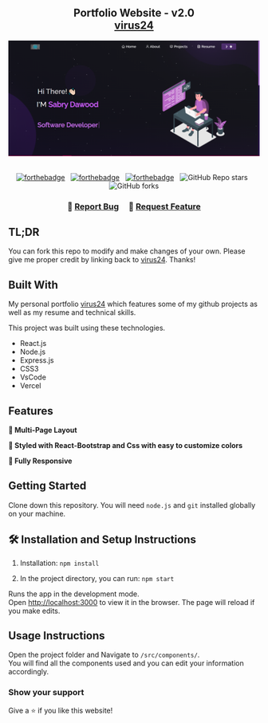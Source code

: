 <h2 align="center">
  Portfolio Website - v2.0<br/>
  <a href="https://virus24.vercel.app/" target="_blank">virus24</a>
</h2>
<div align="center">
  <img alt="Demo" src="./Images/readme-img.png" />
</div>

<br/>

<center>

[![forthebadge](https://forthebadge.com/images/badges/built-with-love.svg)](https://forthebadge.com) &nbsp;
[![forthebadge](https://forthebadge.com/images/badges/made-with-javascript.svg)](https://forthebadge.com) &nbsp;
[![forthebadge](https://forthebadge.com/images/badges/open-source.svg)](https://forthebadge.com) &nbsp;
![GitHub Repo stars](https://img.shields.io/github/stars/virgel1995/Portfolio?color=red&logo=github&style=for-the-badge) &nbsp;
![GitHub forks](https://img.shields.io/github/forks/virgel1995/Portfolio?color=red&logo=github&style=for-the-badge)

</center>

<h3 align="center">
    🔹
    <a href="https://github.com/virgel1995/Portfolio/issues">Report Bug</a> &nbsp; &nbsp;
    🔹
    <a href="https://github.com/virgel1995/Portfolio/issues">Request Feature</a>
</h3>

## TL;DR

You can fork this repo to modify and make changes of your own. Please give me proper credit by linking back to [virus24](https://github.com/virgel1995/Portfolio). Thanks!

## Built With

My personal portfolio <a href="https://virus24.vercel.app/" target="_blank">virus24</a> which features some of my github projects as well as my resume and technical skills.<br/>

This project was built using these technologies.

- React.js
- Node.js
- Express.js
- CSS3
- VsCode
- Vercel

## Features

**📖 Multi-Page Layout**

**🎨 Styled with React-Bootstrap and Css with easy to customize colors**

**📱 Fully Responsive**

## Getting Started

Clone down this repository. You will need `node.js` and `git` installed globally on your machine.

## 🛠 Installation and Setup Instructions

1. Installation: `npm install`

2. In the project directory, you can run: `npm start`

Runs the app in the development mode.\
Open [http://localhost:3000](http://localhost:3000) to view it in the browser.
The page will reload if you make edits.

## Usage Instructions

Open the project folder and Navigate to `/src/components/`. <br/>
You will find all the components used and you can edit your information accordingly.

### Show your support

Give a ⭐ if you like this website!
